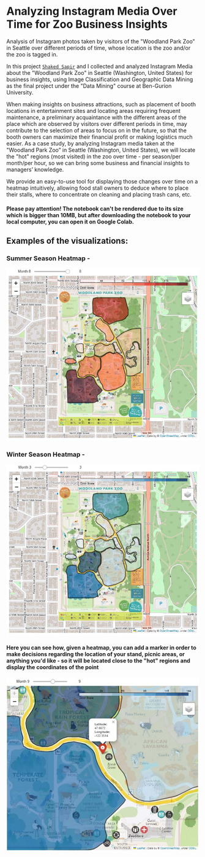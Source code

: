 # Analyzing Instagram Media Over Time for Zoo Business Insights
Analysis of Instagram photos taken by visitors of the "Woodland Park Zoo" in Seattle over different periods of time, whose location is the zoo and/or the zoo is tagged in.


In this project [`Shaked Sapir`](https://github.com/shaked-sapir/) and I collected and analyzed Instagram Media about the "Woodland Park Zoo" in Seattle (Washington, United States) for business insights, using Image Classification and Geographic Data Mining as the final project under the "Data Mining" course at Ben-Gurion University.

When making insights on business attractions, such as placement of booth locations in entertainment sites and locating areas requiring frequent maintenance, a preliminary acquaintance with the different areas of the place which are observed by visitors over different periods in time, may contribute to the selection of areas to focus on  in the future, so that the booth owners can maximize their financial profit or making logistics much easier. As a case study, by analyzing Instagram media taken at the "Woodland Park Zoo” in Seattle (Washington, United States), we will locate the "hot" regions (most visited) in the zoo over time - per season/per month/per hour, so we can bring some business and financial insights to managers’ knowledge.

We provide an easy-to-use tool for displaying those changes over time on a heatmap intuitively, allowing food stall owners to deduce where to place their stalls, where to concentrate on cleaning and placing trash cans, etc.


#### Please pay attention! The notebook can't be rendered due to its size which is bigger than 10MB, but after downloading the notebook to your local computer, you can open it on Google Colab.




## Examples of the visualizations:


### Summer Season Heatmap - 

![This is an image](https://github.com/NoaMagrisso/Instagram_Photos_Analysis_Over_Time/blob/main/visualizations/summer_season.JPG)


### Winter Season Heatmap - 

![This is an image](https://github.com/NoaMagrisso/Instagram_Photos_Analysis_Over_Time/blob/main/visualizations/winter_season.JPG)


#### Here you can see how, given a heatmap, you can add a marker in order to make decisions regarding the location of your stand, picnic areas, or anything you'd like - so it will be located close to the "hot" regions and display the coordinates of the point

![This is an image](https://github.com/NoaMagrisso/Instagram_Photos_Analysis_Over_Time/blob/main/visualizations/optimal_location_on_September.JPG)
